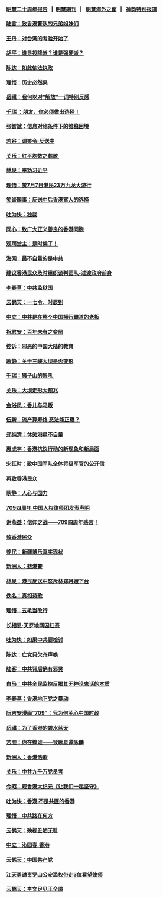 #### [明慧二十周年报告](https://github.com/gfw-breaker/mh-reports/blob/master/README.md?t=07181335) &nbsp;&nbsp;|&nbsp;&nbsp;[明慧期刊](https://github.com/gfw-breaker/mh-qikan) &nbsp;&nbsp;|&nbsp;&nbsp; [明慧海外之窗](https://github.com/gfw-breaker/mh-news/blob/master/README.md?t=07181335) &nbsp;&nbsp;|&nbsp;&nbsp; [神韵特别报道](https://github.com/gfw-breaker/mh-news/blob/master/shenyun.md?t=07181335) 

#### [陆言：致香港警队的兄弟姐妹们](../pages/nsc993/n11392281.md?t=07181335) 

#### [王丹：对台湾的考验开始了](../pages/nsc993/n11391258.md?t=07181335) 

#### [胡平：谁是投降派？谁是强硬派？](../pages/nsc993/n11391224.md?t=07181335) 

#### [陈达：如此依法执政](../pages/nsc993/n11388999.md?t=07181335) 

#### [理悟：历史必然果](../pages/nsc993/n11388741.md?t=07181335) 

#### [岳祺：我何以对“解放”一词特别反感](../pages/nsc993/n11385696.md?t=07181335) 

#### [千瑞 ：朋友，你必须做出选择！](../pages/nsc993/n11384949.md?t=07181335) 

#### [张智斌：信息对称条件下的维稳困境](../pages/nsc993/n11384812.md?t=07181335) 

#### [若谷：调笑令‧反送中](../pages/nsc993/n11383745.md?t=07181335) 

#### [关乐：红平均数之葬歌 ](../pages/nsc993/n11383498.md?t=07181335) 

#### [林泉：奉劝习近平](../pages/nsc993/n11383487.md?t=07181335) 

#### [理悟：赞7月7日港民23万九龙大游行](../pages/nsc993/n11383473.md?t=07181335) 

#### [笑谈国事：反送中后香港富人的选择](../pages/nsc993/n11382020.md?t=07181335) 

#### [吐为快：独裁](../pages/nsc993/n11382755.md?t=07181335) 

#### [同心：致广大正义善良的香港同胞](../pages/nsc993/n11382745.md?t=07181335) 

#### [观雨堂主：是时候了！](../pages/nsc993/n11382737.md?t=07181335) 

#### [海网：最不自量的是中共](../pages/nsc993/n11380440.md?t=07181335) 

#### [建议香港民众及时组织谈判团队-过渡政府前身](../pages/nsc993/n11379909.md?t=07181335) 

#### [李春草：中共监狱国](../pages/nsc993/n11378989.md?t=07181335) 

#### [云鹤天：一七令．时辰到](../pages/nsc993/n11379260.md?t=07181335) 

#### [中立：中共是在整个中国横行霸道的老板](../pages/nsc993/n11378382.md?t=07181335) 

#### [祝君安：百年未有之变局](../pages/nsc993/n11378376.md?t=07181335) 

#### [控诉：邪恶的中国大陆的教育](../pages/nsc993/n11378344.md?t=07181335) 

#### [耿静：关于三峡大坝是否变形](../pages/nsc993/n11375879.md?t=07181335) 

#### [千瑞：狮子山的怒吼 ](../pages/nsc993/n11375644.md?t=07181335) 

#### [关乐：大坝走形大预兆](../pages/nsc993/n11375629.md?t=07181335) 

#### [金浴凤：香儿与马贩](../pages/nsc993/n11375580.md?t=07181335) 

#### [伍新：流产算寿终  恶法能正寝？](../pages/nsc993/n11375581.md?t=07181335) 

#### [郑纯清：休笑港星不自量](../pages/nsc993/n11375555.md?t=07181335) 

#### [惠虎宇：香港抗议行动的新现象和新局面](../pages/nsc993/n11375501.md?t=07181335) 

#### [宋征时：致中国军队全体将级军官的公开信](../pages/nsc993/n11373354.md?t=07181335) 

#### [再致香港民众](../pages/nsc993/n11373870.md?t=07181335) 

#### [耿静：人心与国力](../pages/nsc993/n11373759.md?t=07181335) 

#### [709四周年 中国人权律师团发表声明](../pages/nsc993/n11373565.md?t=07181335) 

#### [谢燕益：信仰之战——709四周年感言！](../pages/nsc993/n11373388.md?t=07181335) 

#### [致香港民众](../pages/nsc993/n11373286.md?t=07181335) 

#### [姜民：新疆博乐真实现状](../pages/nsc993/n11371223.md?t=07181335) 

#### [新洲人：悲港警](../pages/nsc993/n11371174.md?t=07181335) 

#### [林泉：港民反送中怒斥林郑月娥下台](../pages/nsc993/n11370676.md?t=07181335) 

#### [佚名：真相诗歌](../pages/nsc993/n11370666.md?t=07181335) 

#### [理悟：五毛当改行](../pages/nsc993/n11369314.md?t=07181335) 

#### [长相思‧天罗地网囚红恶](../pages/nsc993/n11368444.md?t=07181335) 

#### [吐为快：如果中共要检讨](../pages/nsc993/n11368441.md?t=07181335) 

#### [陈达：亡党只欠齐声唤](../pages/nsc993/n11367838.md?t=07181335) 

#### [陆客：中共背后确有邪灵](../pages/nsc993/n11365263.md?t=07181335) 

#### [白马：中共全民监控反揭其无神论鬼话的本质](../pages/nsc993/n11365236.md?t=07181335) 

#### [李春草：香港地下党之暴动](../pages/nsc993/n11365210.md?t=07181335) 

#### [阮吉安漫画“709”：我为何关心中国时政](../pages/nsc993/n11362127.md?t=07181335) 

#### [岳祺：为了香港的碧水蓝天](../pages/nsc993/n11362627.md?t=07181335) 

#### [苦胆：你在撑谁——致歌星谭咏麟](../pages/nsc993/n11361348.md?t=07181335) 

#### [新洲人：香港浩歌](../pages/nsc993/n11361334.md?t=07181335) 

#### [关乐：中共九千万党员考](../pages/nsc993/n11361304.md?t=07181335) 

#### [今昭：观香港大纪元《让我们一起坚守》](../pages/nsc993/n11361244.md?t=07181335) 

#### [吐为快：香港  不是共匪的香港](../pages/nsc993/n11360918.md?t=07181335) 

#### [理悟：中共路在何方](../pages/nsc993/n11360509.md?t=07181335) 

#### [云鹤天：殃视丑陋无耻](../pages/nsc993/n11358872.md?t=07181335) 

#### [中立：沁园春.香港](../pages/nsc993/n11358843.md?t=07181335) 

#### [云鹤天：中国共产党](../pages/nsc993/n11356465.md?t=07181335) 

#### [江天勇谴责罗山公安滥权带走3位看望律师](../pages/nsc993/n11356042.md?t=07181335) 

#### [云鹤天：李文足见王全璋](../pages/nsc993/n11355225.md?t=07181335) 

